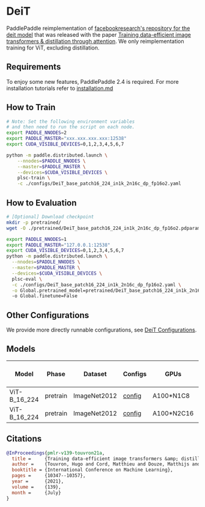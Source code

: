 # DeiT

PaddlePaddle reimplementation of [facebookresearch's repository for the deit model](https://github.com/facebookresearch/deit) that was released with the paper [Training data-efficient image transformers &amp; distillation through attention](https://arxiv.org/abs/2012.12877). We only reimplementation training for ViT, excluding distillation.

## Requirements
To enjoy some new features, PaddlePaddle 2.4 is required. For more installation tutorials 
refer to [installation.md](../../../tutorials/get_started/installation.md)

## How to Train

```bash
# Note: Set the following environment variables 
# and then need to run the script on each node.
export PADDLE_NNODES=2
export PADDLE_MASTER="xxx.xxx.xxx.xxx:12538"
export CUDA_VISIBLE_DEVICES=0,1,2,3,4,5,6,7

python -m paddle.distributed.launch \
    --nnodes=$PADDLE_NNODES \
    --master=$PADDLE_MASTER \
    --devices=$CUDA_VISIBLE_DEVICES \
    plsc-train \
    -c ./configs/DeiT_base_patch16_224_in1k_2n16c_dp_fp16o2.yaml
```

## How to Evaluation

```bash
# [Optional] Download checkpoint
mkdir -p pretrained/
wget -O ./pretrained/DeiT_base_patch16_224_in1k_2n16c_dp_fp16o2.pdparams https://plsc.bj.bcebos.com/models/deit/v2.4/DeiT_base_patch16_224_in1k_2n16c_dp_fp16o2.pdparams

```

```bash
export PADDLE_NNODES=1
export PADDLE_MASTER="127.0.0.1:12538"
export CUDA_VISIBLE_DEVICES=0,1,2,3,4,5,6,7
python -m paddle.distributed.launch \
  --nnodes=$PADDLE_NNODES \
  --master=$PADDLE_MASTER \
  --devices=$CUDA_VISIBLE_DEVICES \
  plsc-eval \
  -c ./configs/DeiT_base_patch16_224_in1k_2n16c_dp_fp16o2.yaml \
  -o Global.pretrained_model=pretrained/DeiT_base_patch16_224_in1k_2n16c_dp_fp16o2
  -o Global.finetune=False
```

## Other Configurations
We provide more directly runnable configurations, see [DeiT Configurations](./configs/).


## Models

| Model        | Phase    | Dataset      | Configs                                                      | GPUs       | Img/sec | Top1 Acc | Pre-trained checkpoint                                       | Fine-tuned checkpoint | Log                                                          |
| ------------ | -------- | ------------ | ------------------------------------------------------------ | ---------- | ------- | -------- | ------------------------------------------------------------ | --------------------- | ------------------------------------------------------------ |
| ViT-B_16_224 | pretrain | ImageNet2012 | [config](./configs/DeiT_base_patch16_224_in1k_1n8c_dp_fp32.yaml) | A100*N1C8  | 2780    | 0.81870  | [download](https://plsc.bj.bcebos.com/models/deit/v2.4/DeiT_base_patch16_224_in1k_1n8c_dp_fp32.pdparams) |                       | [log](https://plsc.bj.bcebos.com/models/deit/v2.4/DeiT_base_patch16_224_in1k_1n8c_dp_fp32.log) |
| ViT-B_16_224 | pretrain | ImageNet2012 | [config](./configs/DeiT_base_patch16_224_in1k_2n16c_dp_fp16o2.yaml) | A100*N2C16 | 6514    | 0.81831  | [download](https://plsc.bj.bcebos.com/models/deit/v2.4/DeiT_base_patch16_224_in1k_2n16c_dp_fp16o2.pdparams) | -                     | [log](https://plsc.bj.bcebos.com/models/deit/v2.4/DeiT_base_patch16_224_in1k_2n16c_dp_fp16o2.log) |



## Citations

```bibtex
@InProceedings{pmlr-v139-touvron21a,
  title =     {Training data-efficient image transformers &amp; distillation through attention},
  author =    {Touvron, Hugo and Cord, Matthieu and Douze, Matthijs and Massa, Francisco and Sablayrolles, Alexandre and Jegou, Herve},
  booktitle = {International Conference on Machine Learning},
  pages =     {10347--10357},
  year =      {2021},
  volume =    {139},
  month =     {July}
}
```
